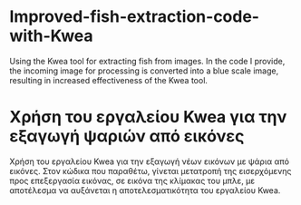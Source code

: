 # Improved-fish-extraction-code-with-Kwea
Using the Kwea tool for extracting fish from images. In the code I provide, the incoming image for processing is converted into a blue scale image, resulting in increased effectiveness of the Kwea tool.

# Χρήση του εργαλείου Kwea για την εξαγωγή ψαριών από εικόνες
Χρήση του εργαλείου Kwea για την εξαγωγή νέων εικόνων με ψάρια από εικόνες. Στον κώδικα που παραθέτω, γίνεται μετατροπή της εισερχόμενης προς επεξεργασία εικόνας, σε εικόνα της κλίμακας του μπλε, με αποτέλεσμα να αυξάνεται η αποτελεσματικότητα του εργαλείου Kwea.
